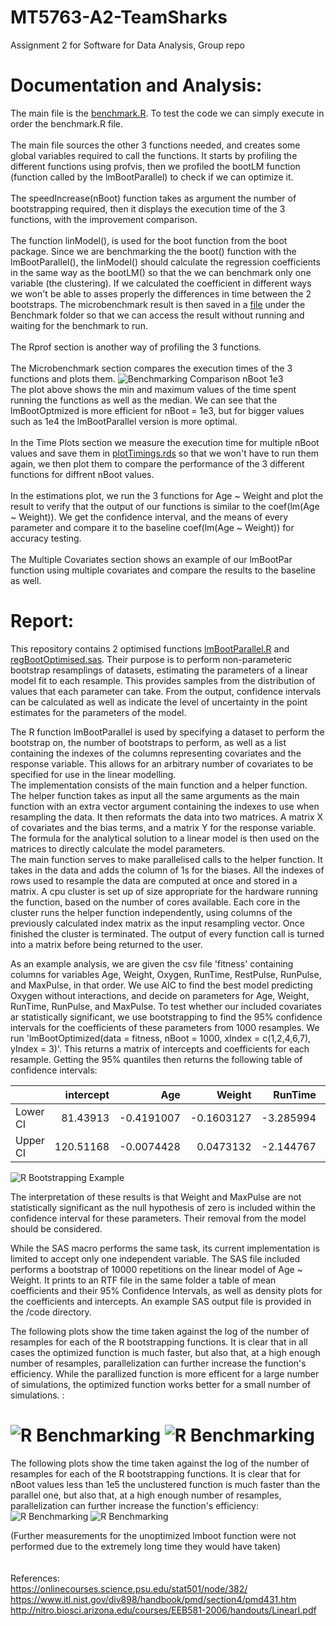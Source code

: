 # MT5763-A2-TeamSharks
Assignment 2 for Software for Data Analysis, Group repo
<br>
# Documentation and Analysis:<br>
The main file is the [benchmark.R](https://github.com/MarcNohra/MT5763-A2-TeamSharks/blob/master/code/benchmark.R). To test the code we can simply execute in order the benchmark.R file.
<br>
<br>
The main file sources the other 3 functions needed, and creates some global variables required to call the functions. It starts by profiling the different functions using profvis, then we profiled the bootLM function (function called by the lmBootParallel) to check if we can optimize it.
<br>
<br>
 The speedIncrease(nBoot) function takes as argument the number of bootstrapping required, then it displays the execution time of the 3 functions, with the improvement comparison.
 <br>
<br>
The function linModel(), is used for the boot function from the boot package. Since we are benchmarking the the boot() function with the lmBootParallel(), the linModel() should calculate the regression coefficients in the same way as the bootLM() so that the we can benchmark only one variable (the clustering). If we calculated the coefficient in different ways we won't be able to asses properly the differences in time between the 2 bootstraps. The microbenchmark result is then saved in a [file](https://github.com/MarcNohra/MT5763-A2-TeamSharks/blob/master/Profiling/Benchmark/bootBench1e%2B05.rds) under the Benchmark folder so that we can access the result without running and waiting for the benchmark to run.
<br>
<br>
The Rprof section is another way of profiling the 3 functions.
<br>
<br>
The Microbenchmark section compares the execution times of the 3 functions and plots them.
![Benchmarking Comparison nBoot 1e3](https://github.com/MarcNohra/MT5763-A2-TeamSharks/blob/master/Plots/Autoplot%20microbenchmark1e3.png) <br>
The plot above shows the min and maximum values of the time spent running the functions as well as the median. We can see that the lmBootOptmized is more efficient for nBoot = 1e3, but for bigger values such as 1e4 the lmBootParallel version is more optimal.
<br>
<br>
In the Time Plots section we measure the execution time for multiple nBoot values and save them in [plotTimings.rds](https://github.com/MarcNohra/MT5763-A2-TeamSharks/blob/master/data/plotTimings.rds) so that we won't have to run them again, we then plot them to compare the performance of the 3 different functions for diffrent nBoot values.
<br>
<br>
In the estimations plot, we run the 3 functions for Age ~ Weight and plot the result to verify that the output of our functions is similar to the coef(lm(Age ~ Weight)). We get the confidence interval, and the means of every parameter and compare it to the baseline coef(lm(Age ~ Weight)) for accuracy testing.
<br>
<br>
The Multiple Covariates section shows an example of our lmBootPar function using multiple covariates and compare the results to the baseline as well.
<br>

# Report:<br>
This repository contains 2 optimised functions [lmBootParallel.R](https://github.com/MarcNohra/MT5763-A2-TeamSharks/blob/master/code/lmBootParallel.R "lmBootParallel") and [regBootOptimised.sas](https://github.com/MarcNohra/MT5763-A2-TeamSharks/blob/master/code/regBootOptimised.sas). Their purpose is to perform non-parameteric bootstrap resamplings of datasets, estimating the parameters of a linear model fit to each resample. This provides samples from the distribution of values that each parameter can take. From the output, confidence intervals can be calculated as well as indicate the level of uncertainty in the point estimates for the parameters of the model.

The R function lmBootParallel is used by specifying a dataset to perform the bootstrap on, the number of bootstraps to perform, as well as a list containing the indexes of the columns representing covariates and the response variable. This allows for an arbitrary number of covariates to be specified for use in the linear modelling. <br>
The implementation consists of the main function and a helper function. The helper function takes as input all the same arguments as the main function with an extra vector argument containing the indexes to use when resampling the data. It then reformats the data into two matrices. A matrix X of covariates and the bias terms, and a matrix Y for the response variable. The formula for the analytical solution to a linear model is then used on the matrices to directly calculate the model parameters.<br>
The main function serves to make parallelised calls to the helper function. It takes in the data and adds the column of 1s for the biases. All the indexes of rows used to resample the data are computed at once and stored in a matrix. A cpu cluster is set up of size appropriate for the hardware running the function, based on the number of cores available. Each core in the cluster runs the helper function independently, using columns of the previously calculated index matrix as the input resampling vector. Once finished the cluster is terminated. The output of every function call is turned into a matrix before being returned to the user.

As an example analysis, we are given the csv file 'fitness' containing columns for variables Age, Weight, Oxygen, RunTime, RestPulse, RunPulse, and MaxPulse, in that order. We use AIC to find the best model predicting Oxygen without interactions, and decide on parameters for Age, Weight, RunTime, RunPulse, and MaxPulse. To test whether our included covariates ar statistically significant, we use bootstrapping to find the 95% confidence intervals for the coefficients of these parameters from 1000 resamples. We run 'lmBootOptimized(data = fitness, nBoot = 1000, xIndex = c(1,2,4,6,7), yIndex = 3)'. This returns a matrix of intercepts and coefficients for each resample. Getting the 95% quantiles then returns the following table of confidence intervals:

|         | intercept|        Age|     Weight|   RunTime|   RunPulse|   MaxPulse|
|:--------|---------:|----------:|----------:|---------:|----------:|----------:|
|Lower CI |  81.43913| -0.4191007| -0.1603127| -3.285994| -0.5380501| -0.0324474|
|Upper CI | 120.51168| -0.0074428|  0.0473132| -2.144767| -0.0954170|  0.4945007|

![R Bootstrapping Example](/Plots/RBootEx.png)

The interpretation of these results is that Weight and MaxPulse are not statistically significant as the null hypothesis of zero is included within the confidence interval for these parameters. Their removal from the model should be considered.<br> 

While the SAS macro performs the same task, its current implementation is limited to accept only one independent variable. The SAS file included performs a bootstrap of 10000 repetitions on the linear model of Age ~ Weight. It prints to an RTF file in the same folder a table of mean coefficients and their 95% Confidence Intervals, as well as density plots for the coefficients and intercepts. An example SAS output file is provided in the /code directory.


The following plots show the time taken against the log of the number of resamples for each of the R bootstrapping functions. It is clear that in all cases the optimized function is much faster, but also that, at a high enough number of resamples, parallelization can further increase the function's efficiency. While the parallized function is more efficent for a large number of simulations, the optimized function works better for a small number of simulations. :

![R Benchmarking](/Plots/Plot2.png)
![R Benchmarking](/Plots/Plot3.png)
=======
The following plots show the time taken against the log of the number of resamples for each of the R bootstrapping functions. It is clear that for nBoot values less than 1e5 the unclustered function is much faster than the parallel one, but also that, at a high enough number of resamples, parallelization can further increase the function's efficiency:
![R Benchmarking](/Plots/Plot1A.png)
![R Benchmarking](/Plots/Plot2A.png)

  (Further measurements for the unoptimized lmboot function were not performed due to the extremely long time they would have taken)
<br> <br> <br>
References:<br>
https://onlinecourses.science.psu.edu/stat501/node/382/ <br>
https://www.itl.nist.gov/div898/handbook/pmd/section4/pmd431.htm <br>
http://nitro.biosci.arizona.edu/courses/EEB581-2006/handouts/LinearI.pdf <br>
